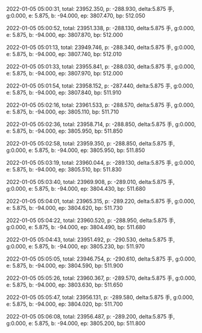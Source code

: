 2022-01-05 05:00:31, total: 23952.350, p: -288.930, delta:5.875 手, g:0.000, e: 5.875, b: -94.000, ep: 3807.470, bp: 512.050

2022-01-05 05:00:52, total: 23951.338, p: -288.130, delta:5.875 手, g:0.000, e: 5.875, b: -94.000, ep: 3807.870, bp: 512.000

2022-01-05 05:01:13, total: 23949.746, p: -288.340, delta:5.875 手, g:0.000, e: 5.875, b: -94.000, ep: 3807.740, bp: 512.010

2022-01-05 05:01:33, total: 23955.841, p: -288.030, delta:5.875 手, g:0.000, e: 5.875, b: -94.000, ep: 3807.970, bp: 512.000

2022-01-05 05:01:54, total: 23958.152, p: -287.440, delta:5.875 手, g:0.000, e: 5.875, b: -94.000, ep: 3807.840, bp: 511.910

2022-01-05 05:02:16, total: 23961.533, p: -288.570, delta:5.875 手, g:0.000, e: 5.875, b: -94.000, ep: 3805.110, bp: 511.710

2022-01-05 05:02:36, total: 23958.714, p: -288.850, delta:5.875 手, g:0.000, e: 5.875, b: -94.000, ep: 3805.950, bp: 511.850

2022-01-05 05:02:58, total: 23959.350, p: -288.850, delta:5.875 手, g:0.000, e: 5.875, b: -94.000, ep: 3805.950, bp: 511.850

2022-01-05 05:03:19, total: 23960.044, p: -289.130, delta:5.875 手, g:0.000, e: 5.875, b: -94.000, ep: 3805.510, bp: 511.830

2022-01-05 05:03:40, total: 23969.908, p: -289.010, delta:5.875 手, g:0.000, e: 5.875, b: -94.000, ep: 3804.430, bp: 511.680

2022-01-05 05:04:01, total: 23965.315, p: -289.220, delta:5.875 手, g:0.000, e: 5.875, b: -94.000, ep: 3804.620, bp: 511.730

2022-01-05 05:04:22, total: 23960.520, p: -288.950, delta:5.875 手, g:0.000, e: 5.875, b: -94.000, ep: 3804.490, bp: 511.680

2022-01-05 05:04:43, total: 23951.492, p: -290.530, delta:5.875 手, g:0.000, e: 5.875, b: -94.000, ep: 3805.230, bp: 511.970

2022-01-05 05:05:05, total: 23946.754, p: -290.610, delta:5.875 手, g:0.000, e: 5.875, b: -94.000, ep: 3804.590, bp: 511.900

2022-01-05 05:05:26, total: 23960.367, p: -289.570, delta:5.875 手, g:0.000, e: 5.875, b: -94.000, ep: 3803.630, bp: 511.650

2022-01-05 05:05:47, total: 23956.131, p: -289.580, delta:5.875 手, g:0.000, e: 5.875, b: -94.000, ep: 3804.020, bp: 511.700

2022-01-05 05:06:08, total: 23956.487, p: -289.200, delta:5.875 手, g:0.000, e: 5.875, b: -94.000, ep: 3805.200, bp: 511.800